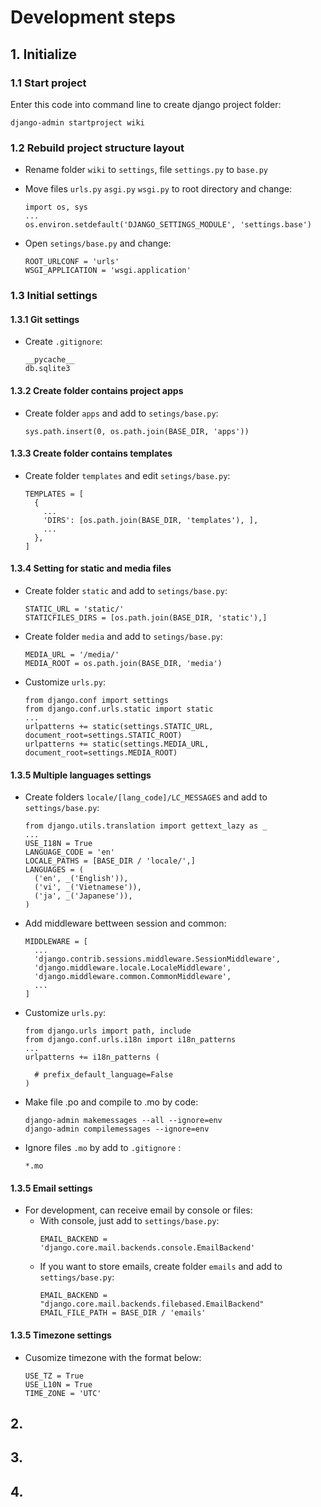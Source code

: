 # Development steps

## 1. Initialize

### 1.1 Start project

Enter this code into command line to create django project folder:
  ```
  django-admin startproject wiki
  ```

### 1.2 Rebuild project structure layout

- Rename folder `wiki` to `settings`, file `settings.py` to `base.py`
- Move files `urls.py` `asgi.py` `wsgi.py` to root directory and change:
  ```
  import os, sys
  ...
  os.environ.setdefault('DJANGO_SETTINGS_MODULE', 'settings.base')
  ```

- Open `setings/base.py` and change:
  ```
  ROOT_URLCONF = 'urls'
  WSGI_APPLICATION = 'wsgi.application'
  ```

### 1.3 Initial settings

#### 1.3.1 Git settings

- Create `.gitignore`:
  ```
  __pycache__
  db.sqlite3
  ```

#### 1.3.2 Create folder contains project apps

- Create folder `apps` and add to `setings/base.py`:
  ```
  sys.path.insert(0, os.path.join(BASE_DIR, 'apps'))
  ```
#### 1.3.3 Create folder contains templates
- Create folder `templates` and edit `setings/base.py`:
  ```
  TEMPLATES = [
    {
      ...
      'DIRS': [os.path.join(BASE_DIR, 'templates'), ],
      ...
    },
  ]
  ```
#### 1.3.4 Setting for static and media files

- Create folder `static` and add to `setings/base.py`:
  ```
  STATIC_URL = 'static/'
  STATICFILES_DIRS = [os.path.join(BASE_DIR, 'static'),]
  ```
- Create folder `media` and add to `setings/base.py`:
  ```
  MEDIA_URL = '/media/'
  MEDIA_ROOT = os.path.join(BASE_DIR, 'media')
  ```
- Customize `urls.py`:  
  ```
  from django.conf import settings
  from django.conf.urls.static import static
  ...
  urlpatterns += static(settings.STATIC_URL, document_root=settings.STATIC_ROOT)
  urlpatterns += static(settings.MEDIA_URL, document_root=settings.MEDIA_ROOT)
  ```

#### 1.3.5 Multiple languages settings

- Create folders `locale/[lang_code]/LC_MESSAGES` and add to `settings/base.py`:
  ```
  from django.utils.translation import gettext_lazy as _
  ...
  USE_I18N = True
  LANGUAGE_CODE = 'en'
  LOCALE_PATHS = [BASE_DIR / 'locale/',]
  LANGUAGES = (
    ('en', _('English')),
    ('vi', _('Vietnamese')),
    ('ja', _('Japanese')),
  )
  ```
- Add middleware bettween session and common:
  ```
  MIDDLEWARE = [
    ...
    'django.contrib.sessions.middleware.SessionMiddleware',
    'django.middleware.locale.LocaleMiddleware',
    'django.middleware.common.CommonMiddleware',
    ...
  ]
  ```

- Customize `urls.py`:
  ```
  from django.urls import path, include
  from django.conf.urls.i18n import i18n_patterns
  ...
  urlpatterns += i18n_patterns (

    # prefix_default_language=False
  )
  ```

- Make file .po and compile to .mo by code:
  ```
  django-admin makemessages --all --ignore=env
  django-admin compilemessages --ignore=env
  ```

- Ignore files `.mo` by add to `.gitignore` :
  ```
  *.mo
  ```

#### 1.3.5 Email settings

- For development, can receive email by console or files:
  - With console, just add to `settings/base.py`:
    ```
    EMAIL_BACKEND = 'django.core.mail.backends.console.EmailBackend'
    ```
  - If you want to store emails, create folder `emails` and add to `settings/base.py`:
    ```
    EMAIL_BACKEND = "django.core.mail.backends.filebased.EmailBackend"
    EMAIL_FILE_PATH = BASE_DIR / 'emails'
    ```

#### 1.3.5 Timezone settings

- Cusomize timezone with the format below:
  ```
  USE_TZ = True
  USE_L10N = True
  TIME_ZONE = 'UTC'
  ```


## 2.

## 3.

## 4.


